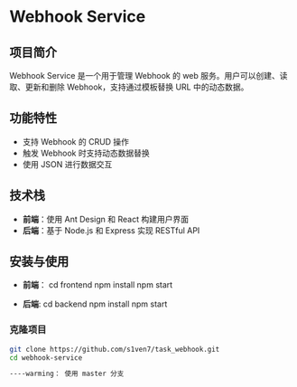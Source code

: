 # Webhook Service

## 项目简介

Webhook Service 是一个用于管理 Webhook 的 web 服务。用户可以创建、读取、更新和删除 Webhook，支持通过模板替换 URL 中的动态数据。

## 功能特性

- 支持 Webhook 的 CRUD 操作
- 触发 Webhook 时支持动态数据替换
- 使用 JSON 进行数据交互

## 技术栈

- **前端**：使用 Ant Design 和 React 构建用户界面
- **后端**：基于 Node.js 和 Express 实现 RESTful API

## 安装与使用

- **前端**：
    cd frontend
    npm install
    npm start

- **后端**:
    cd backend
    npm install
    npm start


### 克隆项目

```bash
git clone https://github.com/s1ven7/task_webhook.git
cd webhook-service

----warming： 使用 master 分支